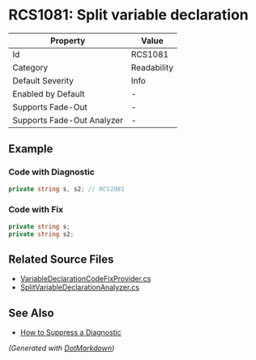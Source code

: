 # RCS1081: Split variable declaration

| Property                    | Value       |
| --------------------------- | ----------- |
| Id                          | RCS1081     |
| Category                    | Readability |
| Default Severity            | Info        |
| Enabled by Default          | \-          |
| Supports Fade\-Out          | \-          |
| Supports Fade\-Out Analyzer | \-          |

## Example

### Code with Diagnostic

```csharp
private string s, s2; // RCS1081
```

### Code with Fix

```csharp
private string s;
private string s2;
```

## Related Source Files

* [VariableDeclarationCodeFixProvider.cs](../../src/Analyzers.CodeFixes/CSharp/CodeFixes/VariableDeclarationCodeFixProvider.cs)
* [SplitVariableDeclarationAnalyzer.cs](../../src/Analyzers/CSharp/Analysis/SplitVariableDeclarationAnalyzer.cs)

## See Also

* [How to Suppress a Diagnostic](../HowToConfigureAnalyzers.md#how-to-suppress-a-diagnostic)

*\(Generated with [DotMarkdown](http://github.com/JosefPihrt/DotMarkdown)\)*